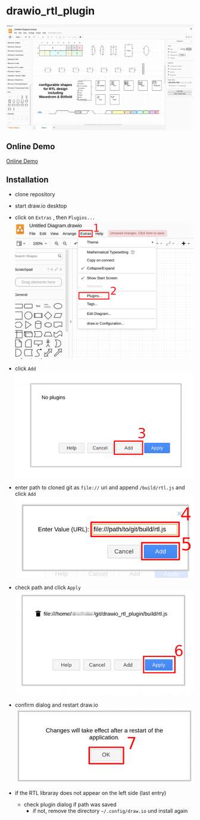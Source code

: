 # drawio_rtl_plugin

![overview](doc/overview.png)

## Online Demo
[Online Demo](https://nopeslide.github.io/drawio/?p=rtl)

## Installation

* clone repository

* start draw.io desktop
* click on `Extras` , then `Plugins...`
![extras/plugins](doc/drawio_extras.png)

* click `Add`
![extras/plugins/add](doc/drawio_plugin_add.png)

* enter path to cloned git as `file://` uri and append `/build/rtl.js` and click `Add`
![extras/plugins/add/path](doc/drawio_plugin_path.png)

* check path and click `Apply`
![extras/plugins/apply](doc/drawio_apply.png)

* confirm dialog and restart draw.io
![restart drawio](doc/drawio_restart.png)

* if the RTL libraray does not appear on the left side (last entry)
  * check plugin dialog if path was saved
    * if not, remove the directory `~/.config/draw.io` und install again

